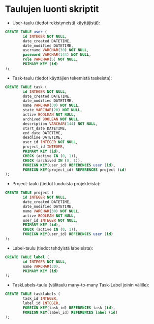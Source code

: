 # Taulujen luonti skriptit  

- User-taulu (tiedot rekistyneistä käyttäjistä):

```sql
CREATE TABLE user (
        id INTEGER NOT NULL, 
        date_created DATETIME, 
        date_modified DATETIME, 
        username VARCHAR(30) NOT NULL, 
        password VARCHAR(144) NOT NULL, 
        role VARCHAR(5) NOT NULL, 
        PRIMARY KEY (id)
);
```  

- Task-taulu (tiedot käyttäjien tekemistä taskeista):  

```sql
CREATE TABLE task (
        id INTEGER NOT NULL, 
        date_created DATETIME, 
        date_modified DATETIME, 
        name VARCHAR(30) NOT NULL, 
        state VARCHAR(20) NOT NULL, 
        active BOOLEAN NOT NULL, 
        archived BOOLEAN NOT NULL, 
        description VARCHAR(144) NOT NULL, 
        start_date DATETIME, 
        end_date DATETIME, 
        deadline DATETIME, 
        user_id INTEGER NOT NULL, 
        project_id INTEGER, 
        PRIMARY KEY (id), 
        CHECK (active IN (0, 1)), 
        CHECK (archived IN (0, 1)), 
        FOREIGN KEY(user_id) REFERENCES user (id), 
        FOREIGN KEY(project_id) REFERENCES project (id)
);
```  

- Project-taulu (tiedot luoduista projekteista):  

```sql
CREATE TABLE project (
        id INTEGER NOT NULL, 
        date_created DATETIME, 
        date_modified DATETIME, 
        name VARCHAR(30) NOT NULL, 
        active BOOLEAN NOT NULL, 
        user_id INTEGER NOT NULL, 
        PRIMARY KEY (id), 
        CHECK (active IN (0, 1)), 
        FOREIGN KEY(user_id) REFERENCES user (id)
);
```  

- Label-taulu (tiedot tehdyistä labeleista):  

```sql
CREATE TABLE label (
        id INTEGER NOT NULL, 
        name VARCHAR(30), 
        PRIMARY KEY (id)
);
```  

- TaskLabels-taulu (välitaulu many-to-many Task-Label joinin välille):

```sql
CREATE TABLE tasklabels (
        task_id INTEGER, 
        label_id INTEGER, 
        FOREIGN KEY(task_id) REFERENCES task (id), 
        FOREIGN KEY(label_id) REFERENCES label (id)
);
```  
